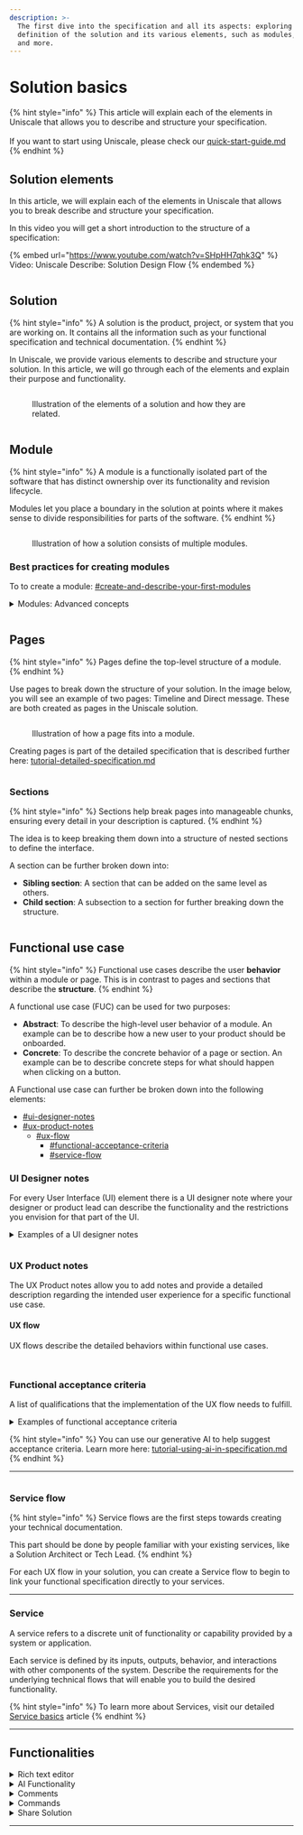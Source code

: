 ```yaml
---
description: >-
  The first dive into the specification and all its aspects: exploring the
  definition of the solution and its various elements, such as modules, pages,
  and more.
---
```


# Solution basics

{% hint style="info" %}
This article will explain each of the elements in Uniscale that allows you to describe and structure your specification. \
\
If you want to start using Uniscale, please check our [quick-start-guide.md](../../getting-started/quick-start-guide.md "mention")
{% endhint %}



## Solution elements

In this article, we will explain each of the elements in Uniscale that allows you to break describe and structure your specification.&#x20;

In this video you will get a short introduction to the structure of a specification:&#x20;

{% embed url="https://www.youtube.com/watch?v=SHpHH7qhk3Q" %}
Video: Uniscale Describe: Solution Design Flow
{% endembed %}





<figure><img src="../../.gitbook/assets/image (3) (1).png" alt=""><figcaption></figcaption></figure>

## Solution

{% hint style="info" %}
A solution is the product, project, or system that you are working on. It contains all the information such as your functional specification and technical documentation.&#x20;
{% endhint %}

In Uniscale, we provide various elements to describe and structure your solution. In this article, we will go through each of the elements and explain their purpose and functionality.

<figure><img src="../../.gitbook/assets/image (2) (1) (1).png" alt=""><figcaption><p>Illustration of the elements of a solution and how they are related.</p></figcaption></figure>



<figure><img src="../../.gitbook/assets/image (4) (1).png" alt=""><figcaption></figcaption></figure>

## Module

{% hint style="info" %}
A module is a functionally isolated part of the software that has distinct ownership over its functionality and revision lifecycle.&#x20;

Modules let you place a boundary in the solution at points where it makes sense to divide responsibilities for parts of the software.&#x20;
{% endhint %}

<figure><img src="../../.gitbook/assets/CleanShot 2024-04-26 at 15.07.50.png" alt=""><figcaption><p>Illustration of how a solution consists of multiple modules.</p></figcaption></figure>



### Best practices for creating modules

To to create a module: [#create-and-describe-your-first-modules](tutorial-high-level-specification/#create-and-describe-your-first-modules "mention")

<details>

<summary>Modules: Advanced concepts</summary>

**Defining module boundaries**

Create clear boundaries in your software where responsibilities naturally divide. Modules are self-contained parts of the software with specific ownership and independent updates.&#x20;

Clear module boundaries are crucial for your organization.



**Modules to follow your product structure**

Each module update should be treated as a separate project. Keep changes mostly within one module. Group elements that evolve together. This makes your application easier to update and maintain.

This approach allows you to scale as your solution evolves.



**Organize modules based on ownership**

Defining your module boundaries allows you to shape how your organization will grow. Grouping functionality through module and service boundaries affects the future structure of the organization. It's best to have a single team own an entire module to avoid shared ownership issues.&#x20;

This prevents the need for separate projects that are tightly coupled and must be released together.



<img src="../../.gitbook/assets/Module_boundaries.png" alt="" data-size="original">





</details>



<figure><img src="../../.gitbook/assets/image (5).png" alt=""><figcaption></figcaption></figure>

## Pages

{% hint style="info" %}
Pages define the top-level structure of a module.&#x20;
{% endhint %}

Use pages to break down the structure of your solution. In the image below, you will see an example of two pages: Timeline and Direct message. These are both created as pages in the Uniscale solution.

<figure><img src="../../.gitbook/assets/CleanShot 2024-06-28 at 13.12.18.png" alt=""><figcaption><p>Illustration of how a page fits into a module.</p></figcaption></figure>

Creating pages is part of the detailed specification that is described further here: [tutorial-detailed-specification.md](tutorial-detailed-specification.md "mention")



<figure><img src="../../.gitbook/assets/image (7).png" alt=""><figcaption></figcaption></figure>

### Sections

{% hint style="info" %}
Sections help break pages into manageable chunks, ensuring every detail in your description is captured.
{% endhint %}

The idea is to keep breaking them down into a structure of nested sections to define the interface.&#x20;

A section can be further broken down into:

* **Sibling section**: A section that can be added on the same level as others.&#x20;
* **Child section**: A subsection to a section for further breaking down the structure.



<figure><img src="../../.gitbook/assets/image (8).png" alt=""><figcaption></figcaption></figure>

## Functional use case

{% hint style="info" %}
Functional use cases describe the user **behavior** within a module or page. This is in contrast to pages and sections that describe the **structure**.
{% endhint %}

A functional use case (FUC) can be used for two purposes:

* **Abstract**: To describe the high-level user behavior of a module. An example can be to describe how a new user to your product should be onboarded.
* **Concrete**: To describe the concrete behavior of a page or section. An example can be to describe concrete steps for what should happen when clicking on a button.

A Functional use case can further be broken down into the following elements:

* [#ui-designer-notes](solution-basics.md#ui-designer-notes "mention")
* [#ux-product-notes](solution-basics.md#ux-product-notes "mention")
  * [#ux-flow](solution-basics.md#ux-flow "mention")
    * [#functional-acceptance-criteria](solution-basics.md#functional-acceptance-criteria "mention")
    * [#service-flow](solution-basics.md#service-flow "mention")



### **UI Designer notes**

For every User Interface (UI) element there is a UI designer note where your designer or product lead can describe the functionality and the restrictions you envision for that part of the UI.

<details>

<summary>Examples of a UI designer notes</summary>

* Displayed information
* Buttons
* Areas that can expand and collapse
* Drag and drop interfaces
* Popups and triggered displays of information

</details>

<figure><img src="../../.gitbook/assets/image (14).png" alt=""><figcaption></figcaption></figure>

### UX Product notes

The UX Product notes allow you to add notes and provide a detailed description regarding the intended user experience for a specific functional use case.

#### UX flow

UX flows describe the detailed behaviors within functional use cases.

<figure><img src="../../.gitbook/assets/image (15).png" alt=""><figcaption></figcaption></figure>

<figure><img src="../../.gitbook/assets/image (16).png" alt=""><figcaption></figcaption></figure>

### Functional acceptance criteria

A list of qualifications that the implementation of the UX flow needs to fulfill.&#x20;

<details>

<summary>Examples of functional acceptance criteria</summary>

* Assurances for accessibility of variable screen types and sizes (don't show on mobile, etc)
* Front-end effects and animations  (disabled buttons, etc)
* Error handling such as password length not matching, etc

</details>

{% hint style="info" %}
You can use our generative AI to help suggest acceptance criteria. Learn more here: [tutorial-using-ai-in-specification.md](tutorial-using-ai-in-specification.md "mention")
{% endhint %}



***

<figure><img src="../../.gitbook/assets/image (17).png" alt=""><figcaption></figcaption></figure>

### **Service flow**

{% hint style="info" %}
Service flows are the first steps towards creating your technical documentation.&#x20;

This part should be done by people familiar with your existing services, like a Solution Architect or Tech Lead.
{% endhint %}

For each UX flow in your solution, you can create a Service flow to begin to link your functional specification directly to your services.

***

### Service

A service refers to a discrete unit of functionality or capability provided by a system or application.

Each service is defined by its inputs, outputs, behavior, and interactions with other components of the system. Describe the requirements for the underlying technical flows that will enable you to build the desired functionality.

{% hint style="info" %}
To learn more about Services, visit our detailed [Service basics](../documentation/service-basics.md) article
{% endhint %}

***

## Functionalities

<details>

<summary>Rich text editor</summary>

Our Rich text editor allows you to write your specifications using advanced styling options (heading, bold, italic, bullet points, and many more) and to embed media, images, and hyperlinks.

</details>

<details>

<summary>AI Functionality</summary>

Our AI functionality will provide your code generator with the needed domain-driven product information so you can work on your code much faster and with reduced costs.

</details>

<details>

<summary>Comments </summary>

You can also comment on different sections of your solution allowing you to add notes to the development process that can be seen and answered by your colleagues.

</details>

<details>

<summary>Commands </summary>

Uniscale offers a wide range of commands that allow you to write your specifications and build your solution in a matter of one simple click.

</details>

<details>

<summary>Share Solution</summary>

As you work on developing your solution inside Uniscale, you can also share it with your colleagues and bring in more people to work with you.

</details>



***
